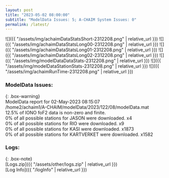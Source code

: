 ```yaml
---
layout: post
title: "2023-05-02 08:00:00"
subtitle: "ModelData Issues: 5; A-CHAIM System Issues: 0"
permalink: /latest/
---
```


![]({{ "/assets/img/achaimDataStatsShort-2312208.png" | relative_url }})
![]({{ "/assets/img/achaimDataStatsLong00-2312208.png" | relative_url }})
![]({{ "/assets/img/achaimDataStatsLong01-2312208.png" | relative_url }})
![]({{ "/assets/img/achaimDataStatsLong02-2312208.png" | relative_url }})
![]({{ "/assets/img/modelDataDataStats-2312208.png" | relative_url }})
![]({{ "/assets/img/modelDataStationStats-2312208.png" | relative_url }})
![]({{ "/assets/img/achaimRunTime-2312208.png" | relative_url }})


### ModelData Issues:  
  
{: .box-warning}  
 ModelData report for 02-May-2023 08:15:07   
 /home2/achaim1/A-CHAIM/modelData/2023/122/08/modelData.mat   
 12.5% of IONO foF2 data is non-zero and finite.   
 0% of all possible stations for JASON were downloaded. x4   
 0% of all possible stations for RIO were downloaded. x9   
 0% of all possible stations for KASI were downloaded. x1873   
 0% of all possible stations for KARTVERKET were downloaded. x1582   
  


### Logs:  
  
{: .box-note}  
[Logs.zip]({{ "/assets/other/logs.zip" | relative_url }})  
[Log Info]({{ "/logInfo" | relative_url }})  
